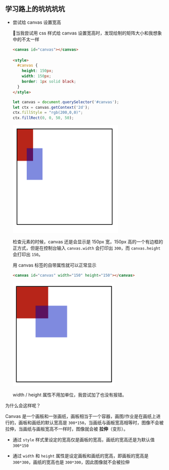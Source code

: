 ## 学习路上的坑坑坑坑

- 尝试给 canvas 设置宽高

  当我尝试用 css 样式给 canvas 设置宽高时，发现绘制的矩阵大小和我想象中的不太一样

  ```html
  <canvas id="canvas"></canvas>

  <style>
    #canvas {
      height: 150px;
      width: 150px;
      border: 1px solid black;
    }
  </style>
  ```

  ```js
  let canvas = document.querySelector('#canvas');
  let ctx = canvas.getContext('2d');
  ctx.fillStyle = "rgb(200,0,0)";
  ctx.fillRect(0, 0, 50, 50);
  ```

  ![css设置宽高](imgs/css设置宽高.png)

  检查元素的时候，canvas 还是会显示是 150px 宽，150px 高的一个有边框的正方式，但是在控制台输入 ```canvas.width``` 会打印出 ```300```，而 ```canvas.height``` 会打印出 ```150```。

  用 canvas 标签的自带属性就可以正常显示

  ```html
  <canvas id="canvas" width="150" height="150"></canvas>
  ```
  ![canvas设置宽高](imgs/canvas设置宽高.png)

  width / height 属性不用加单位，我尝试加了也没有报错。


为什么会这样呢？

Canvas 是一个画板和一张画纸，画板相当于一个容器，画图/作业是在画纸上进行的，画板和画纸的默认宽高是 ```300*150```，当画纸与画板宽高相等时，图像不会被拉伸，当画纸与画板宽高不一样时，图像就会被 **拉伸**（变形）。

- 通过 ```style``` 样式里设定的宽高仅是画板的宽高，画纸的宽高还是为默认值 ```300*150```

- 通过 ```width``` 和 ```height``` 属性是设定画板和画纸的宽高，即画板的宽高是 ```300*300```，画纸的宽高也是 ```300*300```，因此图像就不会被拉伸

